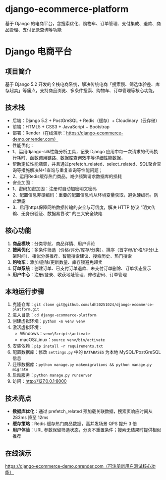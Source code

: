 # django-ecommerce-platform
基于 Django 的电商平台，含搜索优化、购物车、订单管理、支付集成、退款、商品管理、支付记录查询等功能
# Django 电商平台

## 项目简介
基于 Django 5.2 开发的全栈电商系统，解决传统电商「搜索慢、筛选体验差、库存超卖」等痛点，支持商品浏览、多条件搜索、购物车、订单管理等核心功能。

## 技术栈
- 后端：Django 5.2 + PostGreSQL + Redis（缓存）+ Cloudinary（云存储）
- 前端：HTML5 + CSS3 + JavaScript + Bootstrap
- 部署：Render（在线演示：https://django-ecommerce-demo.onrender.com）
- 性能优化：
- 1、运用django-silk性能分析工具，记录 Django 应用中每一次请求的代码执行耗时、函数调用链路、数据库查询效率等详细性能数据，
- 帮助定位性能瓶颈，并且通过prefetch_related、select_related、SQL聚合查询等措施解决N+1查询与重复查询等性能问题；
- 2、运用Redis缓存热门商品。减少频繁请求数据库的损耗
- 安全加固：
- 1、密码加密加固：注册时自动加密明文密码
- 2、配置信息非硬编码：重要的配置信息均从环境变量获取，避免硬编码。防止泄露
- 3、启用https保障网络数据传输的安全与可信度，解决 HTTP 协议 “明文传输、无身份验证、数据易篡改” 的三大安全缺陷

## 核心功能
1. **商品模块**：分类导航、商品详情、用户评论
2. **搜索优化**：多条件筛选（价格/评分/库存/分类）、排序（首字母/价格/评分/上架时间）、相似分类推荐、智能搜索建议、搜索历史、热门搜索
3. **购物车**：添加/删除/更新数量、库存锁避免超卖
4. **订单系统**：创建订单、已支付订单退款、未支付订单删除、订单状态显示
5. **用户中心**：注册/登录、收获地址管理、修改密码、订单管理

## 本地运行步骤
1. 克隆仓库：`git clone git@github.com:ldh20251024/django-ecommerce-platform.git`
2. 进入目录：`cd django-ecommerce-platform`
3. 创建虚拟环境：`python -m venv venv`
4. 激活虚拟环境：  
   - Windows：`venv\Scripts\activate`  
   - macOS/Linux：`source venv/bin/activate`
5. 安装依赖：`pip install -r requirements.txt`
6. 配置数据库：修改 `settings.py` 中的 `DATABASES` 为本地 MySQL/PostGreSQL 信息
7. 迁移数据库：`python manage.py makemigrations && python manage.py migrate`
8. 启动服务：`python manage.py runserver`
9. 访问：http://127.0.0.1:8000

## 技术亮点
- **数据库优化**：通过 prefetch_related 预加载关联数据，搜索页响应时间从 283ms 降至 12ms
- **缓存策略**：Redis 缓存热门商品数据，高并发场景 QPS 提升 3 倍
- **用户体验**：URL 参数保留筛选状态，分页不重置条件；搜索无结果时提供相似推荐

## 在线演示
https://django-ecommerce-demo.onrender.com（可注册新用户测试核心功能）
